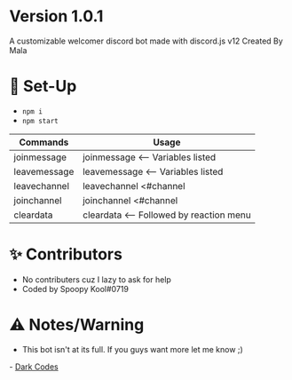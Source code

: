 # Version 1.0.1
A customizable welcomer discord bot made with discord.js v12
Created By Mala
# 📝 Set-Up
- ```npm i```
- ```npm start```

Commands | Usage
------------ | -------------
joinmessage | joinmessage <joinMessage> <-- Variables listed
leavemessage | leavemessage <leaveMessage> <-- Variables listed
leavechannel | leavechannel <#channel | channelID | channelName>
joinchannel | joinchannel <#channel | channelID | channelName>
cleardata | cleardata <-- Followed by reaction menu

# ✨ Contributors
- No contributers cuz I lazy to ask for help
- Coded by Spoopy Kool#0719

# ⚠️ Notes/Warning
- This bot isn't at its full. If you guys want more let me know ;)

\- [Dark Codes](https://discord.gg/eXqazAu)
